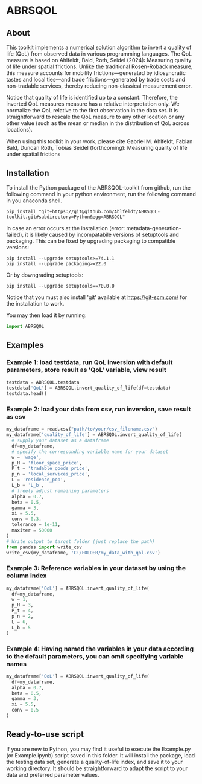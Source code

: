 
# ABRSQOL
## About
This toolkit implements a numerical solution algorithm
to invert a quality of life (QoL) from observed data
in various programming languages. The QoL measure is
based on Ahlfeldt, Bald, Roth, Seidel (2024):
Measuring quality of life under spatial frictions.
Unlike the traditional Rosen-Roback measure, this measure
accounts for mobility frictions—generated by idiosyncratic
tastes and local ties—and trade frictions—generated by
trade costs and non-tradable services, thereby reducing
non-classical measurement error.

Notice that quality of life is identified up to a constant.
Therefore, the inverted QoL measures measure has a relative
interpretation only. We normalize the QoL relative to the first
observation in the data set. It is straightforward to rescale
the QoL measure to any other location or any other value (such
as the mean or median in the distribution of QoL across locations).

When using this toolkit in your work, please cite Gabriel M. Ahlfeldt, Fabian Bald, Duncan Roth, Tobias Seidel (forthcoming): Measuring quality of life under spatial frictions

## Installation
To install the Python package of the ABRSQOL-toolkit from github, run the following command in your python environment, run the following command in you anaconda shell. 

```console
pip install "git+https://git@github.com/Ahlfeldt/ABRSQOL-toolkit.git#subdirectory=Python&egg=ABRSQOL"
```
In case an error occurs at the installation (error: metadata-generation-failed), it is likely caused by incompatabile versions of setuptools and packaging. 
This can be fixed by upgrading packaging to compatible versions:
```console
pip install --upgrade setuptools>=74.1.1
pip install --upgrade packaging>=22.0
```
Or by downgrading setuptools:
```console
pip install --upgrade setuptools==70.0.0
```
Notice that you must also install 'git' available at https://git-scm.com/ for the installation to work.

You may then load it by running:
```python
import ABRSQOL
```

## Examples
### Example 1: load testdata, run QoL inversion with default parameters, store result as 'QoL' variable, view result
```python
testdata = ABRSQOL.testdata
testdata['QoL'] = ABRSQOL.invert_quality_of_life(df=testdata)
testdata.head()
```

### Example 2: load your data from csv, run inversion, save result as csv
```python
my_dataframe = read.csv("path/to/your/csv_filename.csv")
my_dataframe['quality_of_life'] = ABRSQOL.invert_quality_of_life(
  # supply your dataset as a dataframe
  df=my_dataframe,
  # specify the corresponding variable name for your dataset
  w = 'wage',
  p_H = 'floor_space_price',
  P_t = 'tradable_goods_price',
  p_n = 'local_services_price',
  L = 'residence_pop',
  L_b = 'L_b',
  # freely adjust remaining parameters
  alpha = 0.7,
  beta = 0.5,
  gamma = 3,
  xi = 5.5,
  conv = 0.3,
  tolerance = 1e-11,
  maxiter = 50000
)
# Write output to target folder (just replace the path)
from pandas import write_csv
write_csv(my_dataframe, 'C:/FOLDER/my_data_with_qol.csv')
```

### Example 3: Reference variables in your dataset by using the column index
```python
my_dataframe['QoL'] = ABRSQOL.invert_quality_of_life(
  df=my_dataframe,
  w = 1,
  p_H = 3,
  P_t = 4,
  p_n = 2,
  L = 6,
  L_b = 5
)
```

### Example 4: Having named the variables in your data according to the default parameters, you can omit specifying variable names
```python
my_dataframe['QoL'] = ABRSQOL.invert_quality_of_life(
  df=my_dataframe,
  alpha = 0.7,
  beta = 0.5,
  gamma = 3,
  xi = 5.5,
  conv = 0.5
)
```

## Ready-to-use script

If you are new to Python, you may find it useful to execute the Example.py (or Example.ipynb) script saved in this folder. It will install the package, load the testing data set, generate a quality-of-life index, and save it to your working directory.  It should be straightforward to adapt the script to your data and preferred parameter values.
